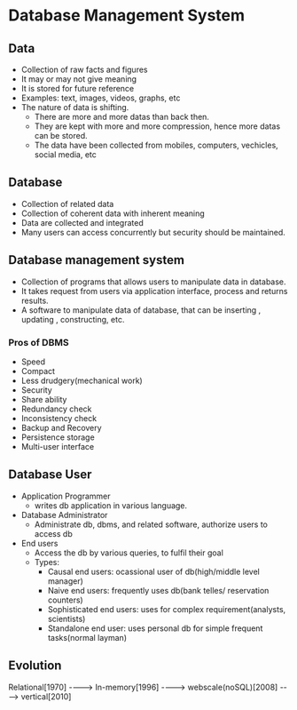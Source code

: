 # Database Management System

## Data
- Collection of raw facts and figures
- It may or may not give meaning
- It is stored for future reference
- Examples: text, images, videos, graphs, etc
- The nature of data is shifting.
    - There are more and more datas than back then.
    - They are kept with more and more compression, hence more datas can be stored.
    - The data have been collected from mobiles, computers, vechicles, social media, etc

## Database

- Collection of related data
- Collection of coherent data with inherent meaning
- Data are collected and integrated
- Many users can access concurrently but security should be maintained.

## Database management system

- Collection of programs that allows users to manipulate data in database.
- It takes request from users via application interface, process and returns results.
- A software to manipulate data of database, that can be inserting , updating , constructing, etc.

### Pros of DBMS

- Speed
- Compact
- Less drudgery(mechanical work)
- Security
- Share ability
- Redundancy check
- Inconsistency check
- Backup and Recovery
- Persistence storage
- Multi-user interface

## Database User

- Application Programmer
    - writes db application in various language.
- Database Administrator
    - Administrate db, dbms, and related software, authorize users to access db
- End users
    - Access the db by various queries, to fulfil their goal
    - Types:
        - Causal end users: ocassional user of db(high/middle level manager)
        - Naive end users: frequently uses db(bank telles/ reservation counters)
        - Sophisticated end users: uses for complex requirement(analysts, scientists)
        - Standalone end user: uses personal db for simple frequent tasks(normal layman)

## Evolution

Relational[1970] ----> In-memory[1996] ----> webscale(noSQL)[2008] ----> vertical[2010]